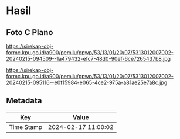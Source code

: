 # Hasil

## Foto C Plano

https://sirekap-obj-formc.kpu.go.id/a900/pemilu/ppwp/53/13/01/20/07/5313012007002-20240215-094509--1a479432-efc7-48d0-90ef-6ce7265437b8.jpg

https://sirekap-obj-formc.kpu.go.id/a900/pemilu/ppwp/53/13/01/20/07/5313012007002-20240215-095116--e0f15984-e065-4ce2-975a-a81ae25e7a8c.jpg


## Metadata

| Key        | Value               |
| ---------- | ------------------- |
| Time Stamp | 2024-02-17 11:00:02 |



